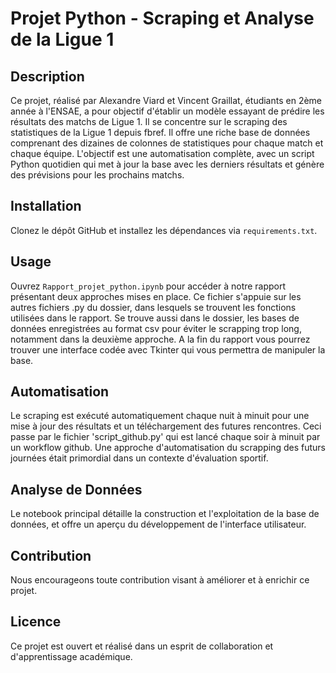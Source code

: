 # Projet Python - Scraping et Analyse de la Ligue 1

## Description
Ce projet, réalisé par Alexandre Viard et Vincent Graillat, étudiants en 2ème année à l'ENSAE, a pour objectif d'établir un modèle essayant de prédire les résultats des matchs de Ligue 1. Il se concentre sur le scraping des statistiques de la Ligue 1 depuis fbref. Il offre une riche base de données comprenant des dizaines de colonnes de statistiques pour chaque match et chaque équipe. L'objectif est une automatisation complète, avec un script Python quotidien qui met à jour la base avec les derniers résultats et génère des prévisions pour les prochains matchs.

## Installation
Clonez le dépôt GitHub et installez les dépendances via `requirements.txt`.

## Usage
Ouvrez `Rapport_projet_python.ipynb` pour accéder à notre rapport présentant deux approches mises en place. Ce fichier s'appuie sur les autres fichiers .py du dossier, dans lesquels se trouvent les fonctions utilisées dans le rapport. Se trouve aussi dans le dossier, les bases de données enregistrées au format csv pour éviter le scrapping trop long, notamment dans la deuxième approche. A la fin du rapport vous pourrez trouver une interface codée avec Tkinter qui vous permettra de manipuler la base.

## Automatisation
Le scraping est exécuté automatiquement chaque nuit à minuit pour une mise à jour des résultats et un téléchargement des futures rencontres. Ceci passe par le fichier 'script_github.py' qui est lancé chaque soir à minuit par un workflow github. Une approche d'automatisation du scrapping des futurs journées était primordial dans un contexte d'évaluation sportif.

## Analyse de Données
Le notebook principal détaille la construction et l'exploitation de la base de données, et offre un aperçu du développement de l'interface utilisateur.

## Contribution
Nous encourageons toute contribution visant à améliorer et à enrichir ce projet.

## Licence
Ce projet est ouvert et réalisé dans un esprit de collaboration et d'apprentissage académique. 
